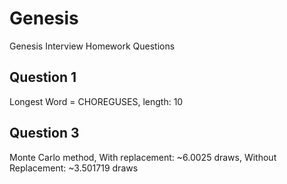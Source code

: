 # Genesis
Genesis Interview Homework Questions

## Question 1
Longest Word = CHOREGUSES, length: 10

## Question 3
Monte Carlo method, With replacement: ~6.0025 draws, Without Replacement: ~3.501719 draws